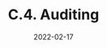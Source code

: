 ---
slug: /pages/v-policies-for-schools-abroad/academic-policies/auditing
date: 2022-02-17
title: C.4. Auditing 
---
